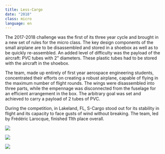 ```yaml
---
title: Less-Cargo
date: "2018"
class: micro
language: en
---
```

The 2017-2018 challenge was the first of its three year cycle and brought in a new set of rules for the micro class. The key design components of the small airplane are to be disassembled and stored in a shoebox as well as to be quickly re-assembled. An added level of difficulty was the payload of the aircraft: PVC tubes with 2” diameters. These plastic tubes had to be stored with the aircraft in the shoebox. 

The team, made up entirely of first year aerospace engineering students, concentrated their efforts on creating a robust airplane, capable of flying in the maximum number of flight rounds. The wings were disassembled into three parts, while the empennage was disconnected from the fuselage for an efficient arrangement in the box. The arbitrary goal was set and achieved to carry a payload of 2 tubes of PVC.

During the competition, in Lakeland, FL, S-Cargo stood out for its stability in flight and its capacity to face gusts of wind without breaking. The team, led by Frédéric Larocque, finished 11th place overall. 

![](https://res.cloudinary.com/decninixz/image/upload/v1595356495/avion_cargo_site_web_full_res-0666_shfwww.jpg)

![](https://res.cloudinary.com/decninixz/image/upload/v1595356494/avion_cargo_site_web_full_res-0087_aimgdt.jpg)

![](https://res.cloudinary.com/decninixz/image/upload/v1595356491/avion_cargo_site_web_full_res-0424_ldict2.jpg)